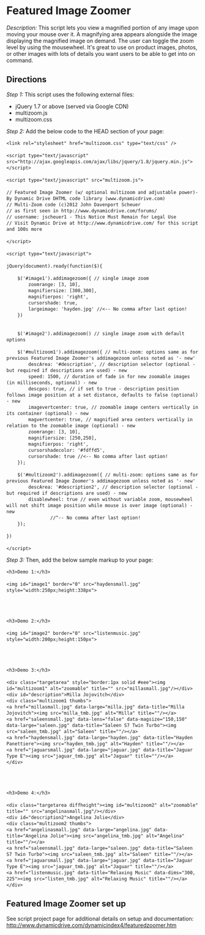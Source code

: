 # Featured Image Zoomer #

*Description:* This script lets you view a magnified portion of any image upon moving your mouse over it. A magnifying area appears alongside the image displaying the magnified image on demand. The user can toggle the zoom level by using the mousewheel.  It's great to use on product images, photos, or other images with lots of details you want users to be able to get into on command.

## Directions ##

*Step 1:* This script uses the following external files:

+ jQuery 1.7 or above (served via Google CDN)
+ multizoom.js
+ multizoom.css

*Step 2:* Add the below code to the HEAD section of your page:

	<link rel="stylesheet" href="multizoom.css" type="text/css" />
	
	<script type="text/javascript" src="http://ajax.googleapis.com/ajax/libs/jquery/1.8/jquery.min.js"></script>
	
	<script type="text/javascript" src="multizoom.js">
	
	// Featured Image Zoomer (w/ optional multizoom and adjustable power)- By Dynamic Drive DHTML code library (www.dynamicdrive.com)
	// Multi-Zoom code (c)2012 John Davenport Scheuer
	// as first seen in http://www.dynamicdrive.com/forums/
	// username: jscheuer1 - This Notice Must Remain for Legal Use
	// Visit Dynamic Drive at http://www.dynamicdrive.com/ for this script and 100s more
	
	</script>
	
	<script type="text/javascript">
	
	jQuery(document).ready(function($){
	
		$('#image1').addimagezoom({ // single image zoom
			zoomrange: [3, 10],
			magnifiersize: [300,300],
			magnifierpos: 'right',
			cursorshade: true,
			largeimage: 'hayden.jpg' //<-- No comma after last option!
		})
	
	
		$('#image2').addimagezoom() // single image zoom with default options
		
		$('#multizoom1').addimagezoom({ // multi-zoom: options same as for previous Featured Image Zoomer's addimagezoom unless noted as '- new'
			descArea: '#description', // description selector (optional - but required if descriptions are used) - new
			speed: 1500, // duration of fade in for new zoomable images (in milliseconds, optional) - new
			descpos: true, // if set to true - description position follows image position at a set distance, defaults to false (optional) - new
			imagevertcenter: true, // zoomable image centers vertically in its container (optional) - new
			magvertcenter: true, // magnified area centers vertically in relation to the zoomable image (optional) - new
			zoomrange: [3, 10],
			magnifiersize: [250,250],
			magnifierpos: 'right',
			cursorshadecolor: '#fdffd5',
			cursorshade: true //<-- No comma after last option!
		});
		
		$('#multizoom2').addimagezoom({ // multi-zoom: options same as for previous Featured Image Zoomer's addimagezoom unless noted as '- new'
			descArea: '#description2', // description selector (optional - but required if descriptions are used) - new
			disablewheel: true // even without variable zoom, mousewheel will not shift image position while mouse is over image (optional) - new
					//^-- No comma after last option!	
		});
		
	})
	
	</script>


*Step 3:* Then, add the below sample markup to your page:

	<h3>Demo 1:</h3>
	
	<img id="image1" border="0" src="haydensmall.jpg" style="width:250px;height:338px">
	
	
	
	
	<h3>Demo 2:</h3>
	
	<img id="image2" border="0" src="listenmusic.jpg" style="width:200px;height:150px">
	
	
	
	
	<h3>Demo 3:</h3>
	
	<div class="targetarea" style="border:1px solid #eee"><img id="multizoom1" alt="zoomable" title="" src="millasmall.jpg"/></div>
	<div id="description">Milla Jojovitch</div>
	<div class="multizoom1 thumbs">
	<a href="millasmall.jpg" data-large="milla.jpg" data-title="Milla Jojovitch"><img src="milla_tmb.jpg" alt="Milla" title=""/></a> 
	<a href="saleensmall.jpg" data-lens="false" data-magsize="150,150" data-large="saleen.jpg" data-title="Saleen S7 Twin Turbo"><img src="saleen_tmb.jpg" alt="Saleen" title=""/></a> 
	<a href="haydensmall.jpg" data-large="hayden.jpg" data-title="Hayden Panettiere"><img src="hayden_tmb.jpg" alt="Hayden" title=""/></a> 
	<a href="jaguarsmall.jpg" data-large="jaguar.jpg" data-title="Jaguar Type E"><img src="jaguar_tmb.jpg" alt="Jaguar" title=""/></a>
	</div>
	
	
	
	
	<h3>Demo 4:</h3>
	
	<div class="targetarea diffheight"><img id="multizoom2" alt="zoomable" title="" src="angelinasmall.jpg"/></div>
	<div id="description2">Angelina Jolie</div>
	<div class="multizoom2 thumbs">
	<a href="angelinasmall.jpg" data-large="angelina.jpg" data-title="Angelina Jolie"><img src="angelina_tmb.jpg" alt="Angelina" title=""/></a>
	<a href="saleensmall.jpg" data-large="saleen.jpg" data-title="Saleen S7 Twin Turbo"><img src="saleen_tmb.jpg" alt="Saleen" title=""/></a>
	<a href="jaguarsmall.jpg" data-large="jaguar.jpg" data-title="Jaguar Type E"><img src="jaguar_tmb.jpg" alt="Jaguar" title=""/></a>
	<a href="listenmusic.jpg" data-title="Relaxing Music" data-dims="300, 225"><img src="listen_tmb.jpg" alt="Relaxing Music" title=""/></a>
	</div>


## Featured Image Zoomer set up ##

See script project page for additional details on setup and documentation: <http://www.dynamicdrive.com/dynamicindex4/featuredzoomer.htm>
